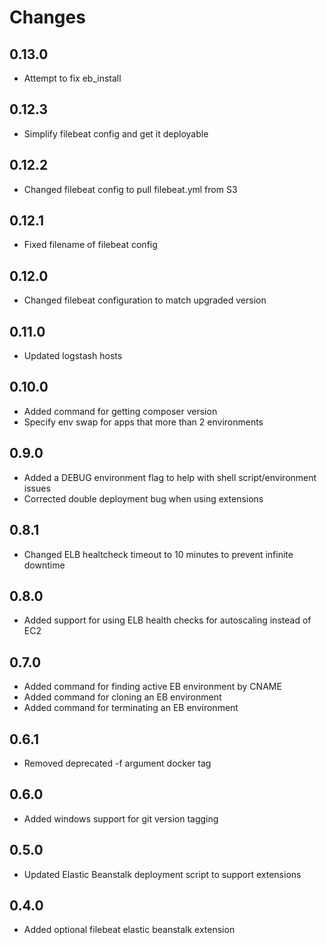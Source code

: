 # Changes

## 0.13.0

- Attempt to fix eb_install

## 0.12.3

- Simplify filebeat config and get it deployable

## 0.12.2

- Changed filebeat config to pull filebeat.yml from S3

## 0.12.1

- Fixed filename of filebeat config

## 0.12.0

- Changed filebeat configuration to match upgraded version

## 0.11.0

- Updated logstash hosts

## 0.10.0

- Added command for getting composer version
- Specify env swap for apps that more than 2 environments

## 0.9.0

- Added a DEBUG environment flag to help with shell script/environment issues
- Corrected double deployment bug when using extensions

## 0.8.1

- Changed ELB healtcheck timeout to 10 minutes to prevent infinite downtime

## 0.8.0

- Added support for using ELB health checks for autoscaling instead of EC2

## 0.7.0

- Added command for finding active EB environment by CNAME
- Added command for cloning an EB environment
- Added command for terminating an EB environment

## 0.6.1

- Removed deprecated -f argument docker tag

## 0.6.0

- Added windows support for git version tagging

## 0.5.0

- Updated Elastic Beanstalk deployment script to support extensions

## 0.4.0

- Added optional filebeat elastic beanstalk extension
